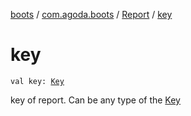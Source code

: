 [boots](../../index.md) / [com.agoda.boots](../index.md) / [Report](index.md) / [key](./key.md)

# key

`val key: `[`Key`](../-key/index.md)

key of report. Can be any type of the [Key](../-key/index.md)


